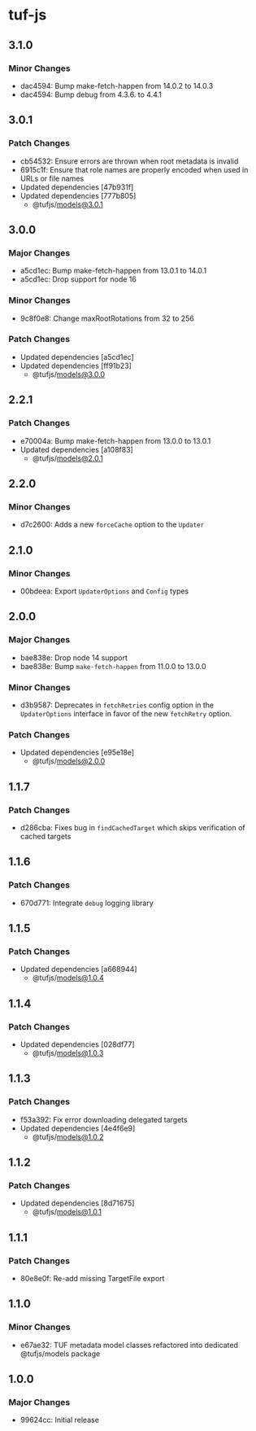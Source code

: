 # tuf-js

## 3.1.0

### Minor Changes

- dac4594: Bump make-fetch-happen from 14.0.2 to 14.0.3
- dac4594: Bump debug from 4.3.6. to 4.4.1

## 3.0.1

### Patch Changes

- cb54532: Ensure errors are thrown when root metadata is invalid
- 6915c1f: Ensure that role names are properly encoded when used in URLs or file names
- Updated dependencies [47b931f]
- Updated dependencies [777b805]
  - @tufjs/models@3.0.1

## 3.0.0

### Major Changes

- a5cd1ec: Bump make-fetch-happen from 13.0.1 to 14.0.1
- a5cd1ec: Drop support for node 16

### Minor Changes

- 9c8f0e8: Change maxRootRotations from 32 to 256

### Patch Changes

- Updated dependencies [a5cd1ec]
- Updated dependencies [ff91b23]
  - @tufjs/models@3.0.0

## 2.2.1

### Patch Changes

- e70004a: Bump make-fetch-happen from 13.0.0 to 13.0.1
- Updated dependencies [a108f83]
  - @tufjs/models@2.0.1

## 2.2.0

### Minor Changes

- d7c2600: Adds a new `forceCache` option to the `Updater`

## 2.1.0

### Minor Changes

- 00bdeea: Export `UpdaterOptions` and `Config` types

## 2.0.0

### Major Changes

- bae838e: Drop node 14 support
- bae838e: Bump `make-fetch-happen` from 11.0.0 to 13.0.0

### Minor Changes

- d3b9587: Deprecates in `fetchRetries` config option in the `UpdaterOptions` interface in favor of the new `fetchRetry` option.

### Patch Changes

- Updated dependencies [e95e18e]
  - @tufjs/models@2.0.0

## 1.1.7

### Patch Changes

- d286cba: Fixes bug in `findCachedTarget` which skips verification of cached targets

## 1.1.6

### Patch Changes

- 670d771: Integrate `debug` logging library

## 1.1.5

### Patch Changes

- Updated dependencies [a668944]
  - @tufjs/models@1.0.4

## 1.1.4

### Patch Changes

- Updated dependencies [028df77]
  - @tufjs/models@1.0.3

## 1.1.3

### Patch Changes

- f53a392: Fix error downloading delegated targets
- Updated dependencies [4e4f6e9]
  - @tufjs/models@1.0.2

## 1.1.2

### Patch Changes

- Updated dependencies [8d71675]
  - @tufjs/models@1.0.1

## 1.1.1

### Patch Changes

- 80e8e0f: Re-add missing TargetFile export

## 1.1.0

### Minor Changes

- e67ae32: TUF metadata model classes refactored into dedicated @tufjs/models package

## 1.0.0

### Major Changes

- 99624cc: Initial release
